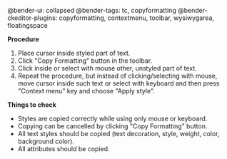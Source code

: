 @bender-ui: collapsed
@bender-tags: tc, copyformatting
@bender-ckeditor-plugins: copyformatting, contextmenu, toolbar, wysiwygarea, floatingspace

**Procedure**

1. Place cursor inside styled part of text.
2. Click "Copy Formatting" button in the toolbar.
3. Click inside or select with mouse other, unstyled part of text.
4. Repeat the procedure, but instead of clicking/selecting with mouse, move cursor inside such text or select with keyboard and then press "Context menu" key and choose "Apply style".

**Things to check**

* Styles are copied correctly while using only mouse or keyboard.
* Copying can be cancelled by clicking "Copy Formatting" button.
* All text styles should be copied (text decoration, style, weight, color, background color).
* All attributes should be copied.
